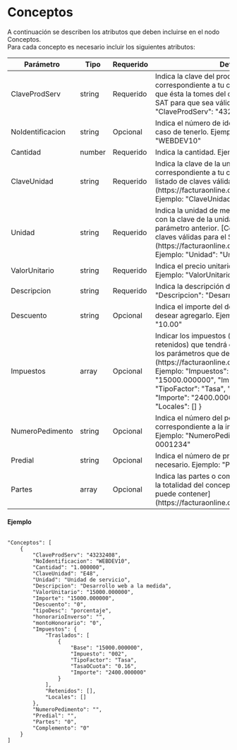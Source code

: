 #  Conceptos
A continuación se describen los atributos que deben incluirse en el nodo Conceptos.  
Para cada concepto es necesario incluir los siguientes atributos:

<table>
    <thead>
        <tr>
            <th>Parámetro</th>
            <th>Tipo</th>
            <th>Requerido</th>
            <th>Detalles</th>
        </tr>
    <thead>
    <tbody>
        <tr>
            <td>ClaveProdServ</td>
            <td>string</td>
            <td>Requerido</td>
            <td>Indica la clave del producto o servicio correspondiente a tu concepto. Es importante que ésta la tomes del catálogo indicado por el SAT para que sea válida.
            Ejemplo: "ClaveProdServ": "43232408"</td>
        </tr>
        <tr>
            <td>NoIdentificacion</td>
            <td>string</td>
            <td>Opcional</td>
            <td>Indica el número de identificación o SKU en caso de tenerlo.
            Ejemplo: "NoIdentificacion": "WEBDEV10"</td>
        </tr>
        <tr>
            <td>Cantidad</td>
            <td>number</td>
            <td>Requerido</td>
            <td>Indica la cantidad.
            Ejemplo: "Cantidad": 1</td>
        </tr>
        <tr>
            <td>ClaveUnidad</td>
            <td>string</td>
            <td>Requerido</td>
            <td>Indica la clave de la unidad  de medida correspondiente a tu concepto.
            [Consulta el listado de claves válidas para el SAT.](https://facturaonline.com.mx/docs/unidad)
            Ejemplo: "ClaveUnidad": "E48"</td>
        </tr>
        <tr>
            <td>Unidad</td>
            <td>string</td>
            <td>Requerido</td>
            <td>Indica la unidad de medida. Ésta debe coincidir con la clave de la unidad ingresada en el parámetro anterior.
            [Consulta el listado de claves válidas para el SAT.](https://facturaonline.com.mx/docs/unidad)
            Ejemplo: "Unidad": "Unidad de servicio"</td>
        </tr>
        <tr>
            <td>ValorUnitario</td>
            <td>string</td>
            <td>Requerido</td>
            <td>Indica el precio unitario sin incluir impuestos.
            Ejemplo: "ValorUnitario": "15000.00"</td>
        </tr>
        <tr>
            <td>Descripcion</td>
            <td>string</td>
            <td>Requerido</td>
            <td>Indica la descripción del concepto.
            Ejemplo: "Descripcion": "Desarrollo web a la medida"</td>
        </tr>
        <tr>
            <td>Descuento</td>
            <td>string</td>
            <td>Opcional</td>
            <td>Indica el importe del descuento, en caso de desear agregarlo.
            Ejemplo: "Descuento": "10.00"</td>
        </tr>
        <tr>
            <td>Impuestos</td>
            <td>array</td>
            <td>Opcional</td>
            <td>Indicar los impuestos (traslados, locales y retenidos) que tendrá el concepto.
            [Consulta los parámetros que debe contener.](https://facturaonline.com.mx/docs/impuestos)
            Ejemplo: "Impuestos": {
                "Traslados": [
                    {
                        "Base": "15000.000000",
                        "Impuesto": "002",
                        "TipoFactor": "Tasa",
                        "TasaOCuota": "0.16",
                        "Importe": "2400.000000"
                    }
                ],
                "Retenidos": [],
                "Locales": []
            }</td>
        </tr>
        <tr>
            <td>NumeroPedimento</td>
            <td>string</td>
            <td>Opcional</td>
            <td>Indica el número del pedimento correspondiente a la importación del bien.
            Ejemplo: "NumeroPedimento" : "15 48 3009 0001234"</td>
        </tr>
        <tr>
            <td>Predial</td>
            <td>string</td>
            <td>Opcional</td>
            <td>Indica el número de predial en caso de ser necesario.
            Ejemplo: "Predial": "56485422"</td>
        </tr>
        <tr>
            <td>Partes</td>
            <td>array</td>
            <td>Opcional</td>
            <td>Indica las partes o componentes que integran la totalidad del concepto.
            [Ver los atributos que puede contener](https://facturaonline.com.mx/docs/partes).</td>
        </tr>
    </tbody>
</table>


#### Ejemplo

```

"Conceptos": [
    {
        "ClaveProdServ": "43232408",
        "NoIdentificacion": "WEBDEV10",
        "Cantidad": "1.000000",
        "ClaveUnidad": "E48",
        "Unidad": "Unidad de servicio",
        "Descripcion": "Desarrollo web a la medida",
        "ValorUnitario": "15000.000000",
        "Importe": "15000.000000",
        "Descuento": "0",
        "tipoDesc": "porcentaje",
        "honorarioInverso": "",
        "montoHonorario": "0",
        "Impuestos": {
            "Traslados": [
                {
                    "Base": "15000.000000",
                    "Impuesto": "002",
                    "TipoFactor": "Tasa",
                    "TasaOCuota": "0.16",
                    "Importe": "2400.000000"
                }
            ],
            "Retenidos": [],
            "Locales": []
        },
        "NumeroPedimento": "",
        "Predial": "",
        "Partes": "0",
        "Complemento": "0"
    }
]

```

